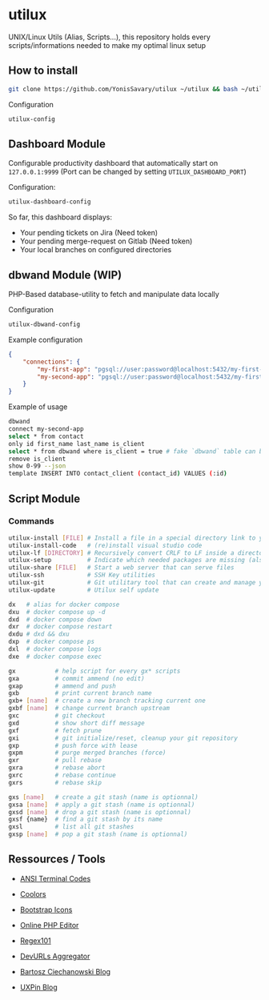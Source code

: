 # utilux
UNIX/Linux Utils (Alias, Scripts...),
this repository holds every scripts/informations needed to make my optimal linux setup

## How to install

```bash
git clone https://github.com/YonisSavary/utilux ~/utilux && bash ~/utilux/install
```

Configuration
```bash
utilux-config
```

## Dashboard Module

Configurable productivity dashboard that automatically start on `127.0.0.1:9999` 
(Port can be changed by setting `UTILUX_DASHBOARD_PORT`)

Configuration:
```bash
utilux-dashboard-config
```

So far, this dashboard displays:
- Your pending tickets on Jira (Need token)
- Your pending merge-request on Gitlab (Need token)
- Your local branches on configured directories

## dbwand Module (WIP)

PHP-Based database-utility to fetch and manipulate data locally

Configuration

```bash
utilux-dbwand-config
```

Example configuration
```json
{
    "connections": {
        "my-first-app": "pgsql://user:password@localhost:5432/my-first-app",
        "my-second-app": "pgsql://user:password@localhost:5432/my-first-app"
    }
}
```

Example of usage
```bash
dbwand
connect my-second-app
select * from contact
only id first_name last_name is_client
select * from dbwand where is_client = true # fake `dbwand` table can be used to select from current dataset
remove is_client
show 0-99 --json
template INSERT INTO contact_client (contact_id) VALUES (:id)
```

## Script Module

### Commands

```bash
utilux-install [FILE] # Install a file in a special directory link to your $PATH
utilux-install-code   # (re)install visual studio code
utilux-lf [DIRECTORY] # Recursively convert CRLF to LF inside a directory (. by default)
utilux-setup          # Indicate which needed packages are missing (also install usual VSCode extensions)
utilux-share [FILE]   # Start a web server that can serve files
utilux-ssh            # SSH Key utilities
utilux-git            # Git utilitary tool that can create and manage your repos
utilux-update         # Utilux self update

dx   # alias for docker compose
dxu  # docker compose up -d
dxd  # docker compose down
dxr  # docker compose restart
dxdu # dxd && dxu
dxp  # docker compose ps
dxl  # docker compose logs
dxe  # docker compose exec

gx           # help script for every gx* scripts
gxa          # commit ammend (no edit)
gxap         # ammend and push
gxb          # print current branch name
gxb+ [name]  # create a new branch tracking current one
gxbf [name]  # change current branch upstream
gxc          # git checkout
gxd          # show short diff message
gxf          # fetch prune
gxi          # git initialize/reset, cleanup your git repository
gxp          # push force with lease
gxpm         # purge merged branches (force)
gxr          # pull rebase
gxra         # rebase abort
gxrc         # rebase continue
gxrs         # rebase skip

gxs [name]   # create a git stash (name is optionnal)
gxsa [name]  # apply a git stash (name is optionnal)
gxsd [name]  # drop a git stash (name is optionnal)
gxsf {name}  # find a git stash by its name
gxsl         # list all git stashes
gxsp [name]  # pop a git stash (name is optionnal)
```

## Ressources / Tools

- [ANSI Terminal Codes](https://gist.github.com/fnky/458719343aabd01cfb17a3a4f7296797)
- [Coolors](https://coolors.co/)
- [Bootstrap Icons](https://icons.getbootstrap.com/)
- [Online PHP Editor](https://onlinephp.io/)
- [Regex101](https://regex101.com/)

- [DevURLs Aggregator](https://devurls.com/)
- [Bartosz Ciechanowski Blog](https://ciechanow.ski/)
- [UXPin Blog](https://www.uxpin.com/studio/blog/)






